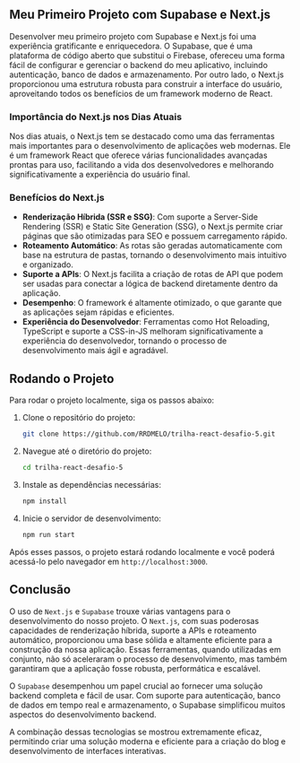 ## Meu Primeiro Projeto com Supabase e Next.js

Desenvolver meu primeiro projeto com Supabase e Next.js foi uma experiência gratificante e enriquecedora. O Supabase, que é uma plataforma de código aberto que substitui o Firebase, ofereceu uma forma fácil de configurar e gerenciar o backend do meu aplicativo, incluindo autenticação, banco de dados e armazenamento. Por outro lado, o Next.js proporcionou uma estrutura robusta para construir a interface do usuário, aproveitando todos os benefícios de um framework moderno de React.

### Importância do Next.js nos Dias Atuais

Nos dias atuais, o Next.js tem se destacado como uma das ferramentas mais importantes para o desenvolvimento de aplicações web modernas. Ele é um framework React que oferece várias funcionalidades avançadas prontas para uso, facilitando a vida dos desenvolvedores e melhorando significativamente a experiência do usuário final.

### Benefícios do Next.js

- **Renderização Híbrida (SSR e SSG)**: Com suporte a Server-Side Rendering (SSR) e Static Site Generation (SSG), o Next.js permite criar páginas que são otimizadas para SEO e possuem carregamento rápido.
- **Roteamento Automático**: As rotas são geradas automaticamente com base na estrutura de pastas, tornando o desenvolvimento mais intuitivo e organizado.
- **Suporte a APIs**: O Next.js facilita a criação de rotas de API que podem ser usadas para conectar a lógica de backend diretamente dentro da aplicação.
- **Desempenho**: O framework é altamente otimizado, o que garante que as aplicações sejam rápidas e eficientes.
- **Experiência do Desenvolvedor**: Ferramentas como Hot Reloading, TypeScript e suporte a CSS-in-JS melhoram significativamente a experiência do desenvolvedor, tornando o processo de desenvolvimento mais ágil e agradável.

## Rodando o Projeto

Para rodar o projeto localmente, siga os passos abaixo:

1. Clone o repositório do projeto:
    ```bash
    git clone https://github.com/RRDMELO/trilha-react-desafio-5.git
    ```

2. Navegue até o diretório do projeto:
    ```bash
    cd trilha-react-desafio-5
    ```

3. Instale as dependências necessárias:
    ```bash
    npm install
    ```

4. Inicie o servidor de desenvolvimento:
    ```bash
    npm run start
    ```

Após esses passos, o projeto estará rodando localmente e você poderá acessá-lo pelo navegador em `http://localhost:3000`.

## Conclusão

O uso de `Next.js` e `Supabase` trouxe várias vantagens para o desenvolvimento do nosso projeto. O `Next.js`, com suas poderosas capacidades de renderização híbrida, suporte a APIs e roteamento automático, proporcionou uma base sólida e altamente eficiente para a construção da nossa aplicação. Essas ferramentas, quando utilizadas em conjunto, não só aceleraram o processo de desenvolvimento, mas também garantiram que a aplicação fosse robusta, performática e escalável.

O `Supabase` desempenhou um papel crucial ao fornecer uma solução backend completa e fácil de usar. Com suporte para autenticação, banco de dados em tempo real e armazenamento, o Supabase simplificou muitos aspectos do desenvolvimento backend.

A combinação dessas tecnologias se mostrou extremamente eficaz, permitindo criar uma solução moderna e eficiente para a criação do blog e desenvolvimento de interfaces interativas.


